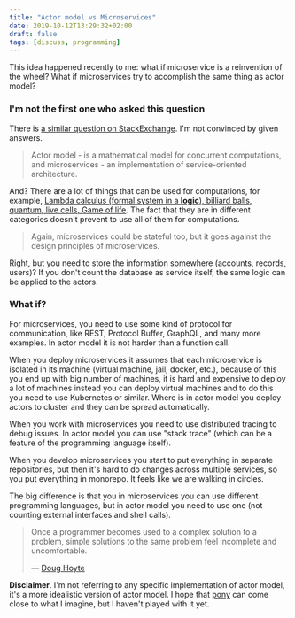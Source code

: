 ```yaml
---
title: "Actor model vs Microservices"
date: 2019-10-12T13:29:32+02:00
draft: false
tags: [discuss, programming]
---
```


This idea happened recently to me: what if microservice is a reinvention of the wheel? What if microservices try to accomplish the same thing as actor model?



### I'm not the first one who asked this question

There is [a similar question on StackExchange](https://softwareengineering.stackexchange.com/questions/338847/what-is-the-difference-between-actor-model-and-microservices). I'm not convinced by given answers.

> Actor model - is a mathematical model for concurrent computations, and microservices - an implementation of service-oriented architecture.

And? There are a lot of things that can be used for computations, for example, [Lambda calculus (formal system in a **logic**), billiard balls, quantum, live cells, Game of life](/content/posts/what-is-computer/index.md). The fact that they are in different categories doesn't prevent to use all of them for computations.

> Again, microservices could be stateful too, but it goes against the design principles of microservices.

Right, but you need to store the information somewhere (accounts, records, users)? If you don't count the database as service itself, the same logic can be applied to the actors.

### What if?

For microservices, you need to use some kind of protocol for communication, like REST, Protocol Buffer, GraphQL, and many more examples. In actor model it is not harder than a function call.

When you deploy microservices it assumes that each microservice is isolated in its machine (virtual machine, jail, docker, etc.), because of this you end up with big number of machines, it is hard and expensive to deploy a lot of machines instead you can deploy virtual machines and to do this you need to use Kubernetes or similar. Where is in actor model you deploy actors to cluster and they can be spread automatically.

When you work with microservices you need to use distributed tracing to debug issues. In actor model you can use "stack trace" (which can be a feature of the programming language itself).

When you develop microservices you start to put everything in separate repositories, but then it's hard to do changes across multiple services, so you put everything in monorepo. It feels like we are walking in circles.

The big difference is that you in microservices you can use different programming languages, but in actor model you need to use one (not counting external interfaces and shell calls).

> Once a programmer becomes used to a complex solution to a problem, simple solutions to the same problem feel incomplete and uncomfortable.
>
> — [Doug Hoyte](https://letoverlambda.com/index.cl/guest/chap2.html)

**Disclaimer**. I'm not referring to any specific implementation of actor model, it's a more idealistic version of actor model. I hope that [pony](https://www.ponylang.io) can come close to what I imagine, but I haven't played with it yet.
